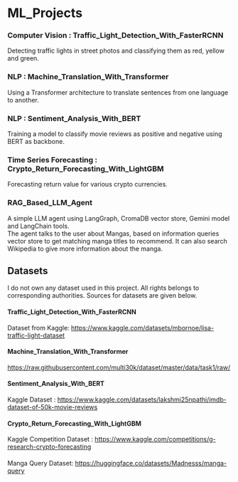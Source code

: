 # ML_Projects

### Computer Vision : Traffic_Light_Detection_With_FasterRCNN
Detecting traffic lights in street photos and classifying them as red, yellow and green.

### NLP : Machine_Translation_With_Transformer
Using a Transformer architecture to translate sentences from one language to another.

### NLP : Sentiment_Analysis_With_BERT 
Training a model to classify movie reviews as positive and negative using BERT as backbone.

### Time Series Forecasting : Crypto_Return_Forecasting_With_LightGBM
Forecasting return value for various crypto currencies.

### RAG_Based_LLM_Agent
A simple LLM agent using LangGraph, CromaDB vector store, Gemini model and LangChain tools.  
The agent talks to the user about Mangas, based on information queries vector store to get matching manga titles to recommend. It can also search Wikipedia to give more information about the manga.  


## Datasets
I do not own any dataset used in this project. All rights belongs to corresponding authorities. Sources for datasets are given below.

#### Traffic_Light_Detection_With_FasterRCNN
Dataset from Kaggle: https://www.kaggle.com/datasets/mbornoe/lisa-traffic-light-dataset

####  Machine_Translation_With_Transformer
https://raw.githubusercontent.com/multi30k/dataset/master/data/task1/raw/

#### Sentiment_Analysis_With_BERT 
Kaggle Dataset : https://www.kaggle.com/datasets/lakshmi25npathi/imdb-dataset-of-50k-movie-reviews

#### Crypto_Return_Forecasting_With_LightGBM
Kaggle Competition Dataset : https://www.kaggle.com/competitions/g-research-crypto-forecasting


#### 
Manga Query Dataset: https://huggingface.co/datasets/Madnesss/manga-query